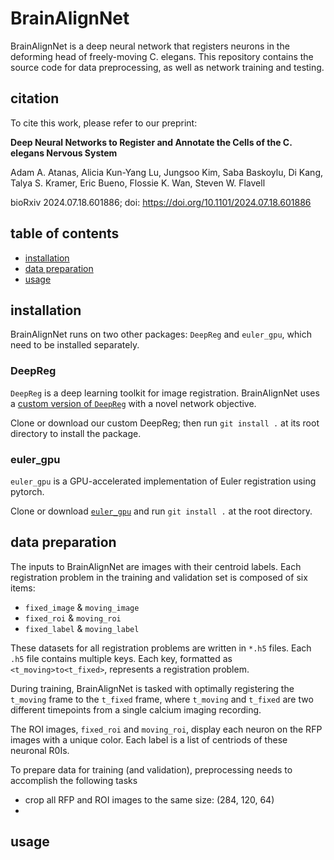 # BrainAlignNet
BrainAlignNet is a deep neural network that registers neurons in the deforming head of freely-moving C. elegans. This repository contains the source code for data preprocessing, as well as network training and testing.

## citation
To cite this work, please refer to our preprint:

**Deep Neural Networks to Register and Annotate the Cells of the C. elegans Nervous System**

Adam A. Atanas, Alicia Kun-Yang Lu, Jungsoo Kim, Saba Baskoylu, Di Kang, Talya S. Kramer, Eric Bueno, Flossie K. Wan, Steven W. Flavell

bioRxiv 2024.07.18.601886; doi: https://doi.org/10.1101/2024.07.18.601886

## table of contents
- [installation](#installation)
- [data preparation](#preparation)
- [usage](#usage)

## installation
BrainAlignNet runs on two other packages: `DeepReg` and `euler_gpu`, which need to be installed separately.

### DeepReg

`DeepReg` is a deep learning toolkit for image registration. BrainAlignNet uses a [custom version of `DeepReg`](https://github.com/flavell-lab/DeepReg) with a novel network objective.

Clone or download our custom DeepReg; then run `git install .` at its root directory to install the package.

### euler_gpu

`euler_gpu` is a GPU-accelerated implementation of Euler registration using pytorch.

Clone or download [`euler_gpu`](https://github.com/flavell-lab/euler_gpu) and run `git install .` at the root directory.

## data preparation

The inputs to BrainAlignNet are images with their centroid labels. Each registration problem in the training and validation set is composed of six items:
* `fixed_image` & `moving_image`
* `fixed_roi` & `moving_roi`
* `fixed_label` & `moving_label`

These datasets for all registration problems are written in `*.h5` files. Each `.h5` file contains multiple keys. Each key, formatted as `<t_moving>to<t_fixed>`, represents a registration problem.

During training, BrainAlignNet is tasked with optimally registering the `t_moving` frame to the `t_fixed` frame, where `t_moving` and `t_fixed` are two different timepoints from a single calcium imaging recording.

The ROI images, `fixed_roi` and `moving_roi`, display each neuron on the RFP images with a unique color. Each label is a list of centriods of these neuronal R0Is.

To prepare data for training (and validation), preprocessing needs to accomplish the following tasks
* crop all RFP and ROI images to the same size: (284, 120, 64)
*


## usage

